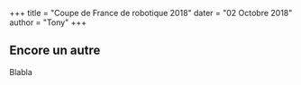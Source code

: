+++
title = "Coupe de France de robotique 2018"
dater = "02 Octobre 2018"
author = "Tony"
+++

## Encore un autre

Blabla
